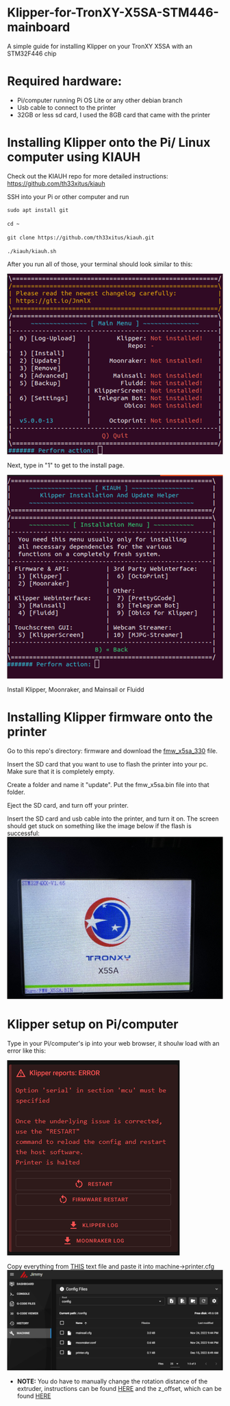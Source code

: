 # Klipper-for-TronXY-X5SA-STM446-mainboard
A simple guide for installing Klipper on your TronXY X5SA with an STM32F446 chip

# Required hardware:
- Pi/computer running Pi OS Lite or any other debian branch
- Usb cable to connect to the printer
- 32GB or less sd card, I used the 8GB card that came with the printer

# Installing Klipper onto the Pi/ Linux computer using KIAUH
Check out the KIAUH repo for more detailed instructions: https://github.com/th33xitus/kiauh

SSH into your Pi or other computer and run
```
sudo apt install git 

cd ~

git clone https://github.com/th33xitus/kiauh.git

./kiauh/kiauh.sh
```
After you run all of those, your terminal should look similar to this:

![](pictures/kiauh1stpanel.png)

Next, type in "1" to get to the install page.

![](pictures/kiauh2ndpanel.png)

Install Klipper, Moonraker, and Mainsail or Fluidd

# Installing Klipper firmware onto the printer

Go to this repo's directory: firmware and download the [fmw_x5sa_330](firmware/fmw_x5sa_330.bin) file.

Insert the SD card that you want to use to flash the printer into your pc.
Make sure that it is completely empty.

Create a folder and name it "update". Put the fmw_x5sa.bin file into that folder.

Eject the SD card, and turn off your printer. 

Insert the SD card and usb cable into the printer, and turn it on. The screen should get stuck on something like the image below if the flash is successful:
![](pictures/klipperflashed.jpg)

# Klipper setup on Pi/computer

Type in your Pi/computer's ip into your web browser, it shoulw load with an error like this:

![Alt text](pictures/mainsailerror.png)

Copy everything from [THIS](config/stock_x5sa_config.txt) text file and paste it into machine->printer.cfg
![Alt text](pictures/mainsailmachinetab.png)

- **NOTE:** You do have to manually change the rotation distance of the extruder, instructions can be found [HERE](https://www.klipper3d.org/Rotation_Distance.html#calibrating-rotation_distance-on-extruders) and the z_offset, which can be found [HERE](https://www.klipper3d.org/Rotation_Distance.html#calibrating-rotation_distance-on-extruders)